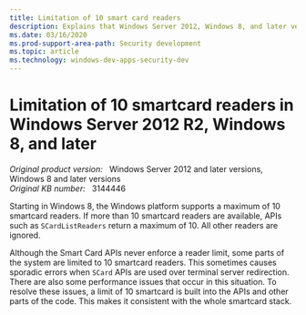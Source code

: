 ```yaml
---
title: Limitation of 10 smart card readers
description: Explains that Windows Server 2012, Windows 8, and later versions of Windows Server and Windows are limited to using 10 smartcard readers.
ms.date: 03/16/2020
ms.prod-support-area-path: Security development
ms.topic: article
ms.technology: windows-dev-apps-security-dev
---
```

# Limitation of 10 smartcard readers in Windows Server 2012 R2, Windows 8, and later

_Original product version:_ &nbsp; Windows Server 2012 and later versions, Windows 8 and later versions  
_Original KB number:_ &nbsp; 3144446

Starting in Windows 8, the Windows platform supports a maximum of 10 smartcard readers. If more than 10 smartcard readers are available, APIs such as `SCardListReaders` return a maximum of 10. All other readers are ignored.

Although the Smart Card APIs never enforce a reader limit, some parts of the system are limited to 10 smartcard readers. This sometimes causes sporadic errors when `SCard` APIs are used over terminal server redirection. There are also some performance issues that occur in this situation. To resolve these issues, a limit of 10 smartcard is built into the APIs and other parts of the code. This makes it consistent with the whole smartcard stack.
